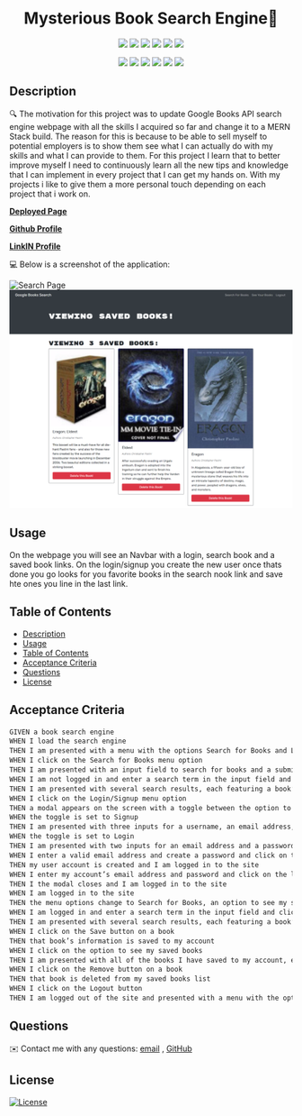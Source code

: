 # 

<h1 align="center">Mysterious Book Search Engine👋</h1>

<p align="center">
    <img src="https://img.shields.io/github/repo-size/arielo5/Mysterious-Book-Search-Engine?color=blue&logo=github&logoColor=blue&style=plastic" />
    <img src="https://img.shields.io/github/languages/count/arielo5/Mysterious-Book-Search-Engine?color=9400D3&logo=github&logoColor=9400D3&style=plastic" />
    <img src="https://img.shields.io/github/languages/top/arielo5/Mysterious-Book-Search-Engine?color=green&logo=github&logoColor=green&style=plastic"  />
    <img src="https://img.shields.io/github/issues/arielo5/Mysterious-Book-Search-Engine?color=violet&logo=github&logoColor=violet&style=plastic" />
    <img src="https://img.shields.io/github/last-commit/arielo5/Mysterious-Book-Search-Engine?color=pink&logo=github&logoColor=pink&style=plastic" >
    <a href="https://github.com/arielo5"><img src="https://img.shields.io/github/followers/arielo5?style=social" target="_blank" /></a>
    
</p>

<p align="center">
    <img src="https://img.shields.io/badge/Bulma-yellow" />
    <img src="https://img.shields.io/badge/HTML-orange" />
    <img src="https://img.shields.io/badge/CSS3-blue"  />
    <img src="https://img.shields.io/badge/React-g" />
    <img src="https://img.shields.io/badge/Mongoose-green" />
    <img src="https://img.shields.io/badge/ApolloServer-red" />
</p>

## Description

🔍 The motivation for this project was to update Google Books API search engine webpage with all the skills I acquired so far and change it to a MERN Stack build. The reason for this is because to be able to sell myself to potential employers is to show them see what I can actually do with my skills and what I can provide to them. For this project I learn that to better improve myself I need to continuously learn all the new tips and knowledge that I can  implement in every project that I can get my hands on. With my projects i like to give them a more personal touch depending on each project that i work on.


**[Deployed Page](https://mysterious-book-search.herokuapp.com/)**

**[Github Profile](https://github.com/arielo5)** 

**[LinkIN Profile](https://www.linkedin.com/in/ariel-martinez-tiru/)**

💻 Below is a screenshot of the application:
  
![Search Page](./screenshots/searchpage.png)
![Saved Books Page](./screenshots/savedbookspage.png)


## Usage

On the webpage you will see an Navbar with a login, search book and a saved book links. On the login/signup you create the new user once thats done you go looks for you favorite books in the search nook link and save hte ones you line in the last link.

   
## Table of Contents
- [Description](#description)
- [Usage](#usage)
- [Table of Contents](#table-of-contents)
- [Acceptance Criteria](#acceptance-criteria)
- [Questions](#questions)
- [License](#license)

 ## Acceptance Criteria
```md
GIVEN a book search engine
WHEN I load the search engine
THEN I am presented with a menu with the options Search for Books and Login/Signup and an input field to search for books and a submit button
WHEN I click on the Search for Books menu option
THEN I am presented with an input field to search for books and a submit button
WHEN I am not logged in and enter a search term in the input field and click the submit button
THEN I am presented with several search results, each featuring a book’s title, author, description, image, and a link to that book on the Google Books site
WHEN I click on the Login/Signup menu option
THEN a modal appears on the screen with a toggle between the option to log in or sign up
WHEN the toggle is set to Signup
THEN I am presented with three inputs for a username, an email address, and a password, and a signup button
WHEN the toggle is set to Login
THEN I am presented with two inputs for an email address and a password and login button
WHEN I enter a valid email address and create a password and click on the signup button
THEN my user account is created and I am logged in to the site
WHEN I enter my account’s email address and password and click on the login button
THEN I the modal closes and I am logged in to the site
WHEN I am logged in to the site
THEN the menu options change to Search for Books, an option to see my saved books, and Logout
WHEN I am logged in and enter a search term in the input field and click the submit button
THEN I am presented with several search results, each featuring a book’s title, author, description, image, and a link to that book on the Google Books site and a button to save a book to my account
WHEN I click on the Save button on a book
THEN that book’s information is saved to my account
WHEN I click on the option to see my saved books
THEN I am presented with all of the books I have saved to my account, each featuring the book’s title, author, description, image, and a link to that book on the Google Books site and a button to remove a book from my account
WHEN I click on the Remove button on a book
THEN that book is deleted from my saved books list
WHEN I click on the Logout button
THEN I am logged out of the site and presented with a menu with the options Search for Books and Login/Signup and an input field to search for books and a submit button  
```

## Questions
✉️ Contact me with any questions: [email](mailto:ari.martinez.tiru@gmail.com) , [GitHub](https://github.com/arielo5)<br/>

## License

  [![License](https://img.shields.io/badge/License-MIT-brightgreen)](https://choosealicense.com/licenses/mit/)